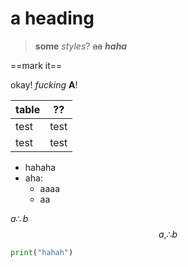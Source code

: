 # a heading

> __some__ *styles*? ~~aa~~ ***haha***

==mark it==

okay! *fucking* **A**!

| table | ??   |
| ----- | ---- |
| test  | test |
| test  | test |

- hahaha
- aha:
    * aaaa
    * aa

$a \therefore b$
$$
a,
\therefore b
$$
```python
print("hahah")
```
